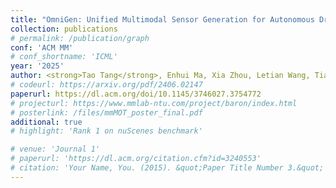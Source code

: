 ```yaml
---
title: "OmniGen: Unified Multimodal Sensor Generation for Autonomous Driving"
collection: publications
# permalink: /publication/graph
conf: 'ACM MM'
# conf_shortname: 'ICML'
year: '2025'
author: <strong>Tao Tang</strong>, Enhui Ma, Xia Zhou, Letian Wang, Tianyi Yan, Xueyang Zhang, Kun Zhan, Peng Jia, XianPeng Lang, Jia-Wang Bian, Kaicheng Yu, Xiaodan Liang
# codeurl: https://arxiv.org/pdf/2406.02147
paperurl: https://dl.acm.org/doi/10.1145/3746027.3754772
# projecturl: https://www.mmlab-ntu.com/project/baron/index.html
# posterlink: /files/mmMOT_poster_final.pdf
additional: true
# highlight: 'Rank 1 on nuScenes benchmark'

# venue: 'Journal 1'
# paperurl: 'https://dl.acm.org/citation.cfm?id=3240553'
# citation: 'Your Name, You. (2015). &quot;Paper Title Number 3.&quot; <i>Journal 1</i>. 1(3).'
---
```

